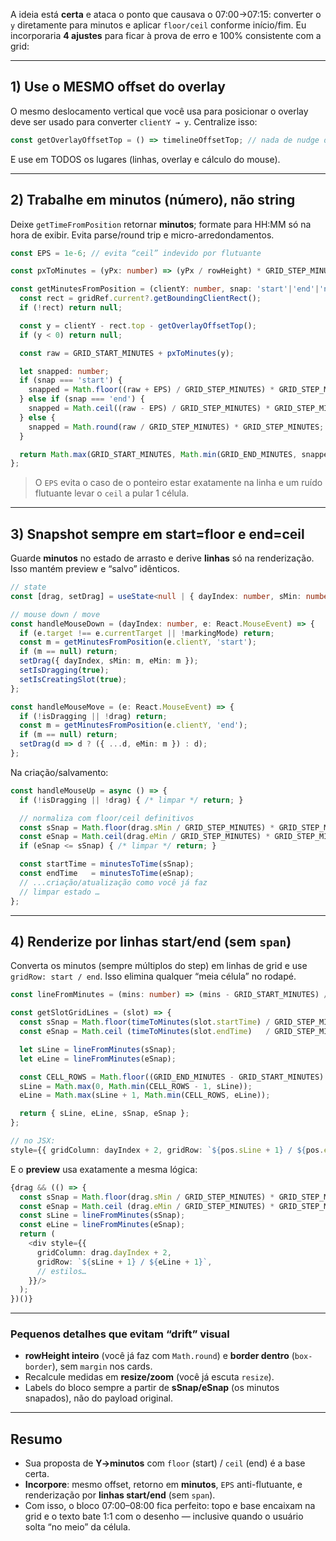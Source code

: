 A ideia está **certa** e ataca o ponto que causava o 07:00→07:15: converter o `y` diretamente para minutos e aplicar `floor/ceil` conforme início/fim. Eu incorporaria **4 ajustes** para ficar à prova de erro e 100% consistente com a grid:

---

## 1) Use o MESMO offset do overlay

O mesmo deslocamento vertical que você usa para posicionar o overlay deve ser usado para converter `clientY → y`. Centralize isso:

```ts
const getOverlayOffsetTop = () => timelineOffsetTop; // nada de nudge diferente
```

E use em TODOS os lugares (linhas, overlay e cálculo do mouse).

---

## 2) Trabalhe em **minutos** (número), não string

Deixe `getTimeFromPosition` retornar **minutos**; formate para HH:MM só na hora de exibir. Evita parse/round trip e micro-arredondamentos.

```ts
const EPS = 1e-6; // evita “ceil” indevido por flutuante

const pxToMinutes = (yPx: number) => (yPx / rowHeight) * GRID_STEP_MINUTES;

const getMinutesFromPosition = (clientY: number, snap: 'start'|'end'|'nearest') => {
  const rect = gridRef.current?.getBoundingClientRect();
  if (!rect) return null;

  const y = clientY - rect.top - getOverlayOffsetTop();
  if (y < 0) return null;

  const raw = GRID_START_MINUTES + pxToMinutes(y);

  let snapped: number;
  if (snap === 'start') {
    snapped = Math.floor((raw + EPS) / GRID_STEP_MINUTES) * GRID_STEP_MINUTES;
  } else if (snap === 'end') {
    snapped = Math.ceil((raw - EPS) / GRID_STEP_MINUTES) * GRID_STEP_MINUTES;
  } else {
    snapped = Math.round(raw / GRID_STEP_MINUTES) * GRID_STEP_MINUTES;
  }

  return Math.max(GRID_START_MINUTES, Math.min(GRID_END_MINUTES, snapped));
};
```

> O `EPS` evita o caso de o ponteiro estar exatamente na linha e um ruído flutuante levar o `ceil` a pular 1 célula.

---

## 3) Snapshot sempre em **start=floor** e **end=ceil**

Guarde **minutos** no estado de arrasto e derive **linhas** só na renderização. Isso mantém preview e “salvo” idênticos.

```ts
// state
const [drag, setDrag] = useState<null | { dayIndex: number, sMin: number, eMin: number }>(null);

// mouse down / move
const handleMouseDown = (dayIndex: number, e: React.MouseEvent) => {
  if (e.target !== e.currentTarget || !markingMode) return;
  const m = getMinutesFromPosition(e.clientY, 'start');
  if (m == null) return;
  setDrag({ dayIndex, sMin: m, eMin: m });
  setIsDragging(true);
  setIsCreatingSlot(true);
};

const handleMouseMove = (e: React.MouseEvent) => {
  if (!isDragging || !drag) return;
  const m = getMinutesFromPosition(e.clientY, 'end');
  if (m == null) return;
  setDrag(d => d ? ({ ...d, eMin: m }) : d);
};
```

Na criação/salvamento:

```ts
const handleMouseUp = async () => {
  if (!isDragging || !drag) { /* limpar */ return; }

  // normaliza com floor/ceil definitivos
  const sSnap = Math.floor(drag.sMin / GRID_STEP_MINUTES) * GRID_STEP_MINUTES;
  const eSnap = Math.ceil(drag.eMin / GRID_STEP_MINUTES) * GRID_STEP_MINUTES;
  if (eSnap <= sSnap) { /* limpar */ return; }

  const startTime = minutesToTime(sSnap);
  const endTime   = minutesToTime(eSnap);
  // ...criação/atualização como você já faz
  // limpar estado …
};
```

---

## 4) Renderize por **linhas start/end** (sem `span`)

Converta os minutos (sempre múltiplos do step) em linhas de grid e use `gridRow: start / end`. Isso elimina qualquer “meia célula” no rodapé.

```ts
const lineFromMinutes = (mins: number) => (mins - GRID_START_MINUTES) / GRID_STEP_MINUTES;

const getSlotGridLines = (slot) => {
  const sSnap = Math.floor(timeToMinutes(slot.startTime) / GRID_STEP_MINUTES) * GRID_STEP_MINUTES;
  const eSnap = Math.ceil (timeToMinutes(slot.endTime)   / GRID_STEP_MINUTES) * GRID_STEP_MINUTES;

  let sLine = lineFromMinutes(sSnap);
  let eLine = lineFromMinutes(eSnap);

  const CELL_ROWS = Math.floor((GRID_END_MINUTES - GRID_START_MINUTES) / GRID_STEP_MINUTES);
  sLine = Math.max(0, Math.min(CELL_ROWS - 1, sLine));
  eLine = Math.max(sLine + 1, Math.min(CELL_ROWS, eLine));

  return { sLine, eLine, sSnap, eSnap };
};

// no JSX:
style={{ gridColumn: dayIndex + 2, gridRow: `${pos.sLine + 1} / ${pos.eLine + 1}` }}
```

E o **preview** usa exatamente a mesma lógica:

```ts
{drag && (() => {
  const sSnap = Math.floor(drag.sMin / GRID_STEP_MINUTES) * GRID_STEP_MINUTES;
  const eSnap = Math.ceil (drag.eMin / GRID_STEP_MINUTES) * GRID_STEP_MINUTES;
  const sLine = lineFromMinutes(sSnap);
  const eLine = lineFromMinutes(eSnap);
  return (
    <div style={{
      gridColumn: drag.dayIndex + 2,
      gridRow: `${sLine + 1} / ${eLine + 1}`,
      // estilos…
    }}/>
  );
})()}
```

---

### Pequenos detalhes que evitam “drift” visual

* **rowHeight inteiro** (você já faz com `Math.round`) e **border dentro** (`box-border`), sem `margin` nos cards.
* Recalcule medidas em **resize/zoom** (você já escuta `resize`).
* Labels do bloco sempre a partir de **sSnap/eSnap** (os minutos snapados), não do payload original.

---

## Resumo

* Sua proposta de **Y→minutos** com `floor` (start) / `ceil` (end) é a base certa.
* **Incorpore**: mesmo offset, retorno em **minutos**, `EPS` anti-flutuante, e renderização por **linhas start/end** (sem `span`).
* Com isso, o bloco 07:00–08:00 fica perfeito: topo e base encaixam na grid e o texto bate 1:1 com o desenho — inclusive quando o usuário solta “no meio” da célula.
